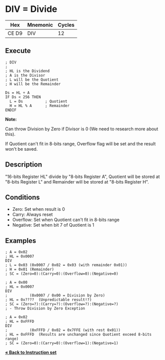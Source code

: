 # DIV = Divide

| Hex   | Mnemonic | Cycles |
| ----- | -------- | ------ |
| CE D9 | DIV      | 12     |

## Execute

```
; DIV
;
; HL is the Dividend
; A is the Divisor
; L will be the Quotient
; H will be the Remainder

Ds = HL ÷ A
IF Ds < 256 THEN
  L = Ds          ; Quotient
  H = HL % A      ; Remainder
ENDIF
```

**Note:**

Can throw Division by Zero if Divisor is 0 (We need to research more
about this).

If Quotient can't fit in 8-bits range, Overflow flag will be set and the
result won't be saved.

## Description

"16-bits Register HL" divide by "8-bits Register A", Quotient will be
stored at "8-bits Register L" and Remainder will be stored at "8-bits
Register H".

## Conditions

* Zero: Set when result is 0
* Carry: Always reset
* Overflow: Set when Quotient can't fit in 8-bits range
* Negative: Set when bit 7 of Quotient is 1

## Examples

```
; A = 0x02
; HL = 0x0007
DIV
; L = 0x03 (0x0007 / 0x02 = 0x03 (with remainder 0x01))
; H = 0x01 (Remainder)
; SC = (Zero=0):(Carry=0):(Overflow=0):(Negative=0)
```

```
; A = 0x00
; HL = 0x0007
DIV
;          (0x0007 / 0x00 = Division by Zero)
; HL = 0x????  (Unpredictable result!?)
; SC = (Zero=?):(Carry=?):(Overflow=?):(Negative=?)
; - Throw Division by Zero Exception
```

```
; A = 0x02
; HL = 0xFFFD
DIV
;          (0xFFFD / 0x02 = 0x7FFE (with rest 0x01))
; HL = 0xFFFD  (Results are unchanged since Quotient exceed 8-bits range)
; SC = (Zero=0):(Carry=0):(Overflow=1):(Negative=1)
```

[**« Back to Instruction set**](../S1C88_InstructionSet.md)
